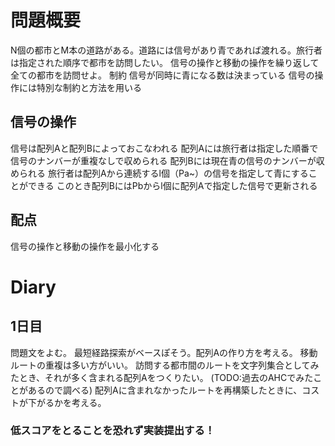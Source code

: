 # 問題概要
N個の都市とM本の道路がある。道路には信号があり青であれば渡れる。旅行者は指定された順序で都市を訪問したい。
信号の操作と移動の操作を繰り返して全ての都市を訪問せよ。
制約
信号が同時に青になる数は決まっている
信号の操作には特別な制約と方法を用いる
## 信号の操作
信号は配列Aと配列Bによっておこなわれる
配列Aには旅行者は指定した順番で信号のナンバーが重複なしで収められる
配列Bには現在青の信号のナンバーが収められる
旅行者は配列Aから連続するl個（Pa~）の信号を指定して青にすることができる
このとき配列BにはPbからl個に配列Aで指定した信号で更新される
## 配点
信号の操作と移動の操作を最小化する


# Diary
## 1日目
問題文をよむ。
最短経路探索がベースぽそう。配列Aの作り方を考える。
移動ルートの重複は多い方がいい。
訪問する都市間のルートを文字列集合としてみたとき、それが多く含まれる配列Aをつくりたい。
(TODO:過去のAHCでみたことがあるので調べる)
配列Aに含まれなかったルートを再構築したときに、コストが下がるかを考える。
### 低スコアをとることを恐れず実装提出する！